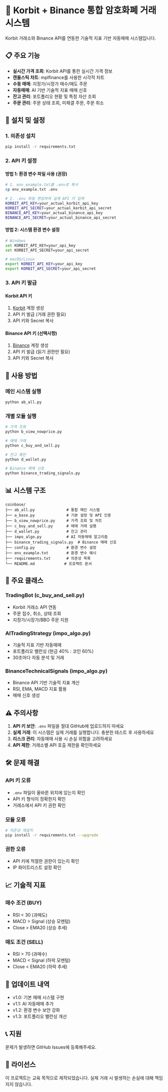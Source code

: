 # 🤖 Korbit + Binance 통합 암호화폐 거래 시스템

Korbit 거래소와 Binance API를 연동한 기술적 지표 기반 자동매매 시스템입니다.

## 📋 주요 기능

- **실시간 가격 조회**: Korbit API를 통한 실시간 가격 정보
- **캔들스틱 차트**: mplfinance를 사용한 시각적 차트
- **수동 매매**: 지정가/시장가 매수/매도 주문
- **자동매매**: AI 기반 기술적 지표 매매 신호
- **잔고 관리**: 포트폴리오 현황 및 특정 자산 조회
- **주문 관리**: 주문 상태 조회, 미체결 주문, 주문 취소

## 🚀 설치 및 설정

### 1. 의존성 설치
```bash
pip install -r requirements.txt
```

### 2. API 키 설정

#### 방법 1: 환경 변수 파일 사용 (권장)
```bash
# 1. env_example.txt를 .env로 복사
cp env_example.txt .env

# 2. .env 파일 편집하여 실제 API 키 입력
KORBIT_API_KEY=your_actual_korbit_api_key
KORBIT_API_SECRET=your_actual_korbit_api_secret
BINANCE_API_KEY=your_actual_binance_api_key
BINANCE_API_SECRET=your_actual_binance_api_secret
```

#### 방법 2: 시스템 환경 변수 설정
```bash
# Windows
set KORBIT_API_KEY=your_api_key
set KORBIT_API_SECRET=your_api_secret

# macOS/Linux
export KORBIT_API_KEY=your_api_key
export KORBIT_API_SECRET=your_api_secret
```

### 3. API 키 발급

#### Korbit API 키
1. [Korbit](https://www.korbit.co.kr) 계정 생성
2. API 키 발급 (거래 권한 필요)
3. API 키와 Secret 복사

#### Binance API 키 (선택사항)
1. [Binance](https://www.binance.com) 계정 생성
2. API 키 발급 (읽기 권한만 필요)
3. API 키와 Secret 복사

## 🎯 사용 방법

### 메인 시스템 실행
```bash
python ab_all.py
```

### 개별 모듈 실행
```bash
# 가격 조회
python b_view_nowprice.py

# 매매 거래
python c_buy_and_sell.py

# 잔고 확인
python d_wallet.py

# Binance 매매 신호
python binance_trading_signals.py
```

## 📊 시스템 구조

```
coinbase/
├── ab_all.py              # 통합 메인 시스템
├── a_base.py              # 기본 설정 및 API 인증
├── b_view_nowprice.py     # 가격 조회 및 차트
├── c_buy_and_sell.py      # 매매 거래 실행
├── d_wallet.py            # 잔고 관리
├── impo_algo.py           # AI 자동매매 알고리즘
├── binance_trading_signals.py  # Binance 매매 신호
├── config.py              # 환경 변수 설정
├── env_example.txt        # 환경 변수 예시
├── requirements.txt       # 의존성 목록
└── README.md             # 프로젝트 문서
```

## 🔧 주요 클래스

### TradingBot (c_buy_and_sell.py)
- Korbit 거래소 API 연동
- 주문 접수, 취소, 상태 조회
- 지정가/시장가/BBO 주문 지원

### AITradingStrategy (impo_algo.py)
- 기술적 지표 기반 자동매매
- 포트폴리오 밸런싱 (현금 40% : 코인 60%)
- 30초마다 자동 분석 및 거래

### BinanceTechnicalSignals (impo_algo.py)
- Binance API 기반 기술적 지표 계산
- RSI, EMA, MACD 지표 활용
- 매매 신호 생성

## ⚠️ 주의사항

1. **API 키 보안**: `.env` 파일을 절대 GitHub에 업로드하지 마세요
2. **실제 거래**: 이 시스템은 실제 거래를 실행합니다. 충분한 테스트 후 사용하세요
3. **리스크 관리**: 자동매매 사용 시 손실 위험을 고려하세요
4. **API 제한**: 거래소별 API 호출 제한을 확인하세요

## 🛠️ 문제 해결

### API 키 오류
- `.env` 파일이 올바른 위치에 있는지 확인
- API 키 형식이 정확한지 확인
- 거래소에서 API 키 권한 확인

### 모듈 오류
```bash
# 의존성 재설치
pip install -r requirements.txt --upgrade
```

### 권한 오류
- API 키에 적절한 권한이 있는지 확인
- IP 화이트리스트 설정 확인

## 📈 기술적 지표

### 매수 조건 (BUY)
- RSI < 30 (과매도)
- MACD > Signal (상승 모멘텀)
- Close > EMA20 (상승 추세)

### 매도 조건 (SELL)
- RSI > 70 (과매수)
- MACD < Signal (하락 모멘텀)
- Close < EMA20 (하락 추세)

## 🔄 업데이트 내역

- v1.0: 기본 매매 시스템 구현
- v1.1: AI 자동매매 추가
- v1.2: 환경 변수 보안 강화
- v1.3: 포트폴리오 밸런싱 개선

## 📞 지원

문제가 발생하면 GitHub Issues에 등록해주세요.

## 📄 라이선스

이 프로젝트는 교육 목적으로 제작되었습니다. 실제 거래 시 발생하는 손실에 대해 책임지지 않습니다. 